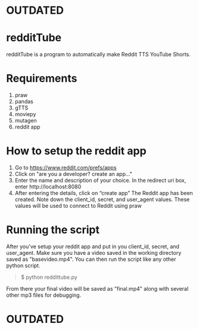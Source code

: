# OUTDATED
# redditTube
redditTube is a program to automatically make Reddit TTS YouTube Shorts. 

# Requirements
1) praw
2) pandas
3) gTTS
4) moviepy
5) mutagen
6) reddit app

# How to setup the reddit app
1) Go to https://www.reddit.com/prefs/apps
2) Click on "are you a developer? create an app…"
3) Enter the name and description of your choice. In the redirect uri box, enter http://localhost:8080
4) After entering the details, click on “create app”
The Reddit app has been created. Note down the client_id, secret, and user_agent values. These values will be used to connect to Reddit using praw

# Running the script
After you've setup your reddit app and put in you client_id, secret, and user_agent. Make sure you have a video saved in the working directory saved as "basevideo.mp4". You can then run the script like any other python script.
> $ python reddittube.py

From there your final video will be saved as "final.mp4" along with several other mp3 files for debugging.

# OUTDATED
